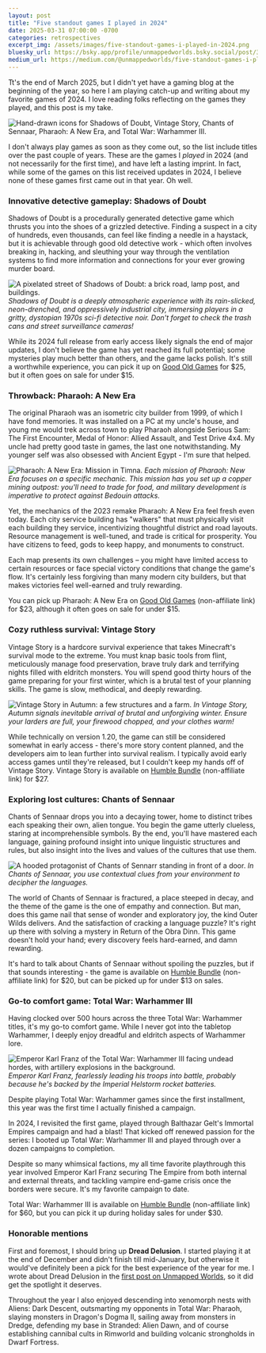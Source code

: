 ```yaml
---
layout: post
title: "Five standout games I played in 2024"
date: 2025-03-31 07:00:00 -0700
categories: retrospectives
excerpt_img: /assets/images/five-standout-games-i-played-in-2024.png
bluesky_url: https://bsky.app/profile/unmappedworlds.bsky.social/post/3lsjh7mm3zc2r
medium_url: https://medium.com/@unmappedworlds/five-standout-games-i-played-in-2024-77d549a74bc5
---
```


Tt's the end of March 2025, but I didn't yet have a gaming blog at the beginning of the year, so here I am playing catch-up and writing about my favorite games of 2024. I love reading folks reflecting on the games they played, and this post is my take.

![Hand-drawn icons for Shadows of Doubt, Vintage Story, Chants of Sennaar, Pharaoh: A New Era, and Total War: Warhammer III.](/assets/images/five-standout-games-i-played-in-2024.png)

I don't always play games as soon as they come out, so the list include titles over the past couple of years. These are the games I *played* in 2024 (and not necessarily for the first time), and have left a lasting imprint. In fact, while some of the games on this list received updates in 2024, I believe none of these games first came out in that year. Oh well.

### Innovative detective gameplay: Shadows of Doubt

Shadows of Doubt is a procedurally generated detective game which thrusts you into the shoes of a grizzled detective. Finding a suspect in a city of hundreds, even thousands, can feel like finding a needle in a haystack, but it is achievable through good old detective work - which often involves breaking in, hacking, and sleuthing your way through the ventilation systems to find more information and connections for your ever growing murder board.

![A pixelated street of Shadows of Doubt: a brick road, lamp post, and buildings.](/assets/images/shadows-of-doubt-street-corner.jpg)
*Shadows of Doubt is a deeply atmospheric experience with its rain-slicked, neon-drenched, and oppressively industrial city, immersing players in a gritty, dystopian 1970s sci-fi detective noir. Don't forget to check the trash cans and street surveillance cameras!*

While its 2024 full release from early access likely signals the end of major updates, I don't believe the game has yet reached its full potential; some mysteries play much better than others, and the game lacks polish.  It's still a worthwhile experience, you can pick it up on [Good Old Games](https://www.gog.com/en/game/shadows_of_doubt) for $25, but it often goes on sale for under $15.

### Throwback: Pharaoh: A New Era

The original Pharaoh was an isometric city builder from 1999, of which I have fond memories.  It was installed on a PC at my uncle's house, and young me would trek across town to play Pharaoh alongside Serious Sam: The First Encounter, Medal of Honor: Allied Assault, and Test Drive 4x4. My uncle had pretty good taste in games, the last one notwithstanding. My younger self was also obsessed with Ancient Egypt - I'm sure that helped.

![Pharaoh: A New Era: Mission in Timna.](/assets/images/pharaoh-a-new-era-timna.jpg)
*Each mission of Pharaoh: New Era focuses on a specific mechanic. This mission has you set up a copper mining outpost: you'll need to trade for food, and military development is imperative to protect against Bedouin attacks.*

Yet, the mechanics of the 2023 remake Pharaoh: A New Era feel fresh even today. Each city service building has "walkers" that must physically visit each building they service, incentivizing thoughtful district and road layouts. Resource management is well-tuned, and trade is critical for prosperity. You have citizens to feed, gods to keep happy, and monuments to construct.

Each map presents its own challenges – you might have limited access to certain resources or face special victory conditions that change the game's flow. It's certainly less forgiving than many modern city builders, but that makes victories feel well-earned and truly rewarding.

You can pick up Pharaoh: A New Era on [Good Old Games](https://www.gog.com/en/game/pharaoh_a_new_era) (non-affiliate link) for $23, although it often goes on sale for under $15.

### Cozy ruthless survival: Vintage Story

Vintage Story is a hardcore survival experience that takes Minecraft's survival mode to the extreme. You must knap basic tools from flint, meticulously manage food preservation, brave truly dark and terrifying nights filled with eldritch monsters. You will spend good thirty hours of the game preparing for your first winter, which is a brutal test of your planning skills. The game is slow, methodical, and deeply rewarding.

![Vintage Story in Autumn: a few structures and a farm.](/assets/images/vintage-story-autumn.png)
*In Vintage Story, Autumn signals inevitable arrival of brutal and unforgiving winter. Ensure your larders are full, your firewood chopped, and your clothes warm!*

While technically on version 1.20, the game can still be considered somewhat in early access - there's more story content planned, and the developers aim to lean further into survival realism. I typically avoid early access games until they're released, but I couldn't keep my hands off of Vintage Story. Vintage Story is available on [Humble Bundle](https://www.humblebundle.com/store/vintage-story) (non-affiliate link) for $27.

### Exploring lost cultures: Chants of Sennaar

Chants of Sennaar drops you into a decaying tower, home to distinct tribes each speaking their own, alien tongue. You begin the game utterly clueless, staring at incomprehensible symbols. By the end, you'll have mastered each language, gaining profound insight into unique linguistic structures and rules, but also insight into the lives and values of the cultures that use them.

![A hooded protagonist of Chants of Sennarr standing in front of a door.](/assets/images/chants-of-sennaar-door.jpg)
*In Chants of Sennaar, you use contextual clues from your environment to decipher the languages.*

The world of Chants of Sennaar is fractured, a place steeped in decay, and the theme of the game is the one of empathy and connection. But man, does this game nail that sense of wonder and exploratory joy, the kind Outer Wilds delivers. And the satisfaction of cracking a language puzzle? It's right up there with solving a mystery in Return of the Obra Dinn. This game doesn't hold your hand; every discovery feels hard-earned, and damn rewarding.

It's hard to talk about Chants of Sennaar without spoiling the puzzles, but if that sounds interesting - the game is available on [Humble Bundle](https://www.humblebundle.com/store/chants-of-sennaar) (non-affiliate link) for $20, but can be picked up for under $13 on sales.

### Go-to comfort game: Total War: Warhammer III

Having clocked over 500 hours across the three Total War: Warhammer titles, it's my go-to comfort game. While I never got into the tabletop Warhammer, I deeply enjoy dreadful and eldritch aspects of Warhammer lore.

![Emperor Karl Franz of the Total War: Warhammer III facing undead hordes, with artillery explosions in the background.](/assets/images/total-warhammer-iii-karl-franz.jpg)
*Emperor Karl Franz, fearlessly leading his troops into battle, probably because he's backed by the Imperial Helstorm rocket batteries.*

Despite playing Total War: Warhammer games since the first installment, this year was the first time I actually finished a campaign.

In 2024, I revisited the first game, played through Balthazar Gelt's Immortal Empires campaign and had a blast! That kicked off renewed passion for the series: I booted up Total War: Warhammer III and played through over a dozen campaigns to completion.

Despite so many whimsical factions, my all time favorite playthrough this year involved Emperor Karl Franz securing The Empire from both internal and external threats, and tackling vampire end-game crisis once the borders were secure. It's my favorite campaign to date.

Total War: Warhammer III is available on [Humble Bundle](https://www.humblebundle.com/store/total-war-warhammer-iii) (non-affiliate link) for $60, but you can pick it up during holiday sales for under $30.

### Honorable mentions

First and foremost, I should bring up **Dread Delusion**. I started playing it at the end of December and didn't finish till mid-January, but otherwise it would've definitely been a pick for the best experience of the year for me. I wrote about Dread Delusion in the [first post on Unmapped Worlds](/posts/why-i-enjoyed-dread-delusion/), so it did get the spotlight it deserves.

Throughout the year I also enjoyed descending into xenomorph nests with Aliens: Dark Descent, outsmarting my opponents in Total War: Pharaoh, slaying monsters in Dragon's Dogma II, sailing away from monsters in Dredge, defending my base in Stranded: Alien Dawn, and of course establishing cannibal cults in Rimworld and building volcanic strongholds in Dwarf Fortress.

